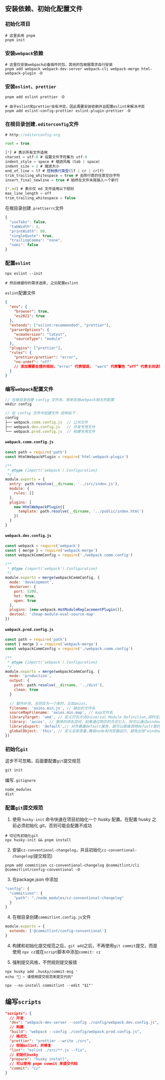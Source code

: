 ## 安装依赖、初始化配置文件

### 初始化项目

```shell
# 这里采用 pnpm
pnpm init
```

### 安装`webpack`依赖

```shell
# 这里仅安装webpack必备插件的包，其他的包根据需求自行安装
pnpm add webpack webpack-dev-server webpack-cli webpack-merge html-webpack-plugin -D
```

### 安装`eslint`、`prettier`

```shell
pnpm add eslint prettier -D

# 由于eslint和prettier会有冲突，因此需要安装依赖并且配置eslint来解决冲突
pnpm add eslint-config-prettier eslint-plugin-prettier -D
```

### 在根目录创建`.editorconfig`文件

```js
# http://editorconfig.org

root = true

[*] # 表示所有文件适用
charset = utf-8 # 设置文件字符集为 utf-8
indent_style = space # 缩进风格（tab | space）
indent_size = 2 # 缩进大小
end_of_line = lf # 控制换行类型(lf | cr | crlf)
trim_trailing_whitespace = true # 去除行首的任意空白字符
insert_final_newline = true # 始终在文件末尾插入一个新行

[*.md] # 表示仅 md 文件适用以下规则
max_line_length = off
trim_trailing_whitespace = false
```

在根目录创建`.prettierrc`文件

```js
{
  "useTabs": false,
  "tabWidth": 2,
  "printWidth": 80,
  "singleQuote": true,
  "trailingComma": "none",
  "semi": false
}
```

### 配置`eslint`

```shell
npx eslint --init

# 然后根据你的需求选择, 之后配置eslint
```

`eslint`配置文件

```json
{
  "env": {
    "browser": true,
    "es2021": true
  },
  "extends": ["eslint:recommended", "prettier"],
  "parserOptions": {
    "ecmaVersion": "latest",
    "sourceType": "module"
  },
  "plugins": ["prettier"],
  "rules": {
    "prettier/prettier": "error",
    "no-undef": "off"
    // 添加需要处理的规则，"error" 代表错误， "warn" 代表警告 “off” 代表关闭该错误
  }
}

```

### 编写`webpack`配置文件

```js
// 在根目录创建 config 文件夹，用来存放webpack相关的配置
mkdir config

// 在 config 文件中创建文件 结构如下：
config
├── webpack.comm.config.js  // 公共文件
├── webpack.dev.config.js   // 开发专用文件
└── webpack.prod.config.js  // 构建专用文件
```

#### `webpack.comm.config.js` 

```js
const path = require('path')
const HtmlWebpackPlugin = require('html-webpack-plugin')

/**
 * @type {import('webpack').Configuration}
 */
module.exports = {
  entry: path.resolve(__dirname, '../src/index.js'),
  module: {
    rules: []
  },
  plugins: [
    new HtmlWebpackPlugin({
      template: path.resolve(__dirname, '../public/index.html')
    })
  ]
}

```

#### `webpack.dev.config.js`

```js
const webpack = require('webpack')
const { merge } = require('webpack-merge')
const webpackCommConfig = require('./webpack.comm.config')

/**
 * @type {import('webpack').Configuration}
 */
module.exports = merge(webpackCommConfig, {
  mode: 'development',
  devServer: {
    port: 5200,
    hot: true,
    open: true
  },
  plugins: [new webpack.HotModuleReplacementPlugin()],
  devtool: 'cheap-module-eval-source-map'
})

```

#### `webpack.prod.config.js`

```js
const path = require('path')
const { merge } = require('webpack-merge')
const webpackCommConfig = require('./webpack.comm.config')

/**
 * @type {import('webpack').Configuration}
 */
module.exports = merge(webpackCommConfig, {
  mode: 'production',
  output: {
    path: path.resolve(__dirname, '../dist'),
    clean: true
  }
  
  // 额外补充，当项目为一个库时，比如axios，
  filename: 'axios.min.js', // 输出的文件名
  sourceMapFilename: 'axios.min.map', // map文件名
  libraryTarget: 'umd', // 定义打包方式Universal Module Definition,同时支持在CommonJS、AMD和全局变量使用
  library: 'axios', // 类库的命名空间，如果通过网页的方式引入，则可以通过window.axios访问它
  libraryExport: 'default',// 对外暴露default属性，就可以直接调用default里的属性
  globalObject: 'this', // 定义全局变量,兼容node和浏览器运行，避免出现"window is not defined"的情况
})
```

### 初始化`git` 

这步不可忽略，后面要配置`git`提交规范

```js
git init
```

编写`.gitignore`

```js
node_modules
dist
```

### 配置`git`提交规范

1. 使用 `husky-init` 命令快速在项目初始化一个 husky 配置。在配置 husky 之前必须初始化 git，否则可能会配置不成功

```shell
# 切记先初始化git
npx husky-init && pnpm install
```

2. 安装`cz-conventional-changelog`，并且初始化`cz-conventional-changelog`(提交规范)

```shell
pnpm add commitizen cz-conventional-changelog @commitlint/cli @commitlint/config-conventional -D
```

3. 在package.json 中添加

```js
"config": {
  "commitizen": {
    "path": "./node_modules/cz-conventional-changelog"
  }
}
```

4. 在根目录创建`commitlint.config.js`文件

```js
module.exports = {
  extends: ['@commitlint/config-conventional']
}
```

4. 构建和初始化提交规范之后，`git add`之后，不再使用`git commit`提交，而是使用 `npx cz`或在`script`脚本中添加`commit: cz`

6. 强制提交风格，不然规则提交报错

```shell
npx husky add .husky/commit-msg '
echo "🚀 ~ 请使用提交规范来提交代码"

npx --no-install commitlint --edit "$1"'
```

## 编写`scripts`

```json
"scripts": {
  // 开发
  "dev": "webpack-dev-server --config ./config/webpack.dev.config.js",
  // 构建
  "build": "webpack --config ./config/webpack.prod.config.js",
  // 格式化
  "prettier": "prettier --write ./src",
  // 校验eslint，并修复
  "lint": "eslint ./src/**.js --fix",
  // 初始化husky 
  "prepare": "husky install",
  // 可以使用 pnpm commit 来提交代码
  "commit": "cz"
}
```




